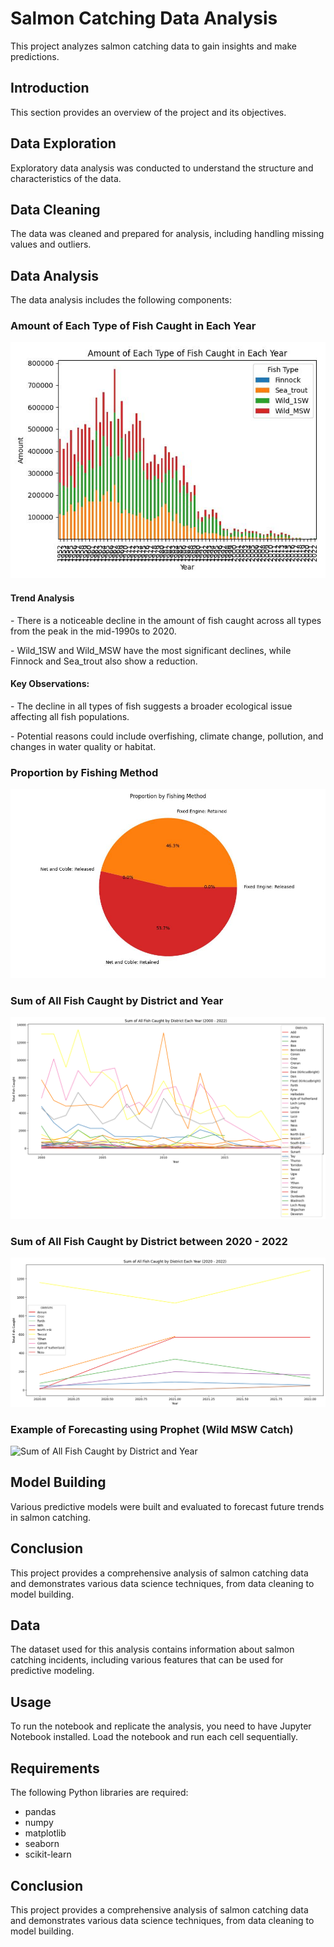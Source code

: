 <h1>Salmon Catching Data Analysis</h1>
<p>This project analyzes salmon catching data to gain insights and make predictions.</p>

<h2 id="introduction">Introduction</h2>
<p>This section provides an overview of the project and its objectives.</p>

<h2 id="data-exploration">Data Exploration</h2>
<p>Exploratory data analysis was conducted to understand the structure and characteristics of the data.</p>

<h2 id="data-cleaning">Data Cleaning</h2>
<p>The data was cleaned and prepared for analysis, including handling missing values and outliers.</p>

<h2 id="data-analysis">Data Analysis</h2>
<p>The data analysis includes the following components:</p>

<h3>Amount of Each Type of Fish Caught in Each Year</h3>
<img src="images/fish_by_year.jpg" alt="Amount of Each Type of Fish Caught in Each Year">
<h4> Trend Analysis </h4>
<p> - There is a noticeable decline in the amount of fish caught across all types from the peak in the mid-1990s to 2020. </p>
<p> - Wild_1SW and Wild_MSW have the most significant declines, while Finnock and Sea_trout also show a reduction. </p>
<h4> Key Observations: </h4>
<p> - The decline in all types of fish suggests a broader ecological issue affecting all fish populations. </p>
<p> - Potential reasons could include overfishing, climate change, pollution, and changes in water quality or habitat.</p>

<h3>Proportion by Fishing Method</h3>
<img src="images/method_proportion.jpg" alt="Proportion by Fishing Method">

<h3>Sum of All Fish Caught by District and Year</h3>
<img src="images/sum_fish_district.jpg" alt="Sum of All Fish Caught by District and Year">

<h3>Sum of All Fish Caught by District between 2020 - 2022</h3>
<img src="images/sum_fish_district_2020-2022.jpg" alt="Sum of All Fish Caught by District and Year">

<h3>Example of Forecasting using Prophet (Wild MSW Catch) </h3>
<img src="images/Wild MSW Forecast" alt="Sum of All Fish Caught by District and Year">


<h2 id="model-building">Model Building</h2>
<p>Various predictive models were built and evaluated to forecast future trends in salmon catching.</p>

<h2 id="conclusion">Conclusion</h2>
<p>This project provides a comprehensive analysis of salmon catching data and demonstrates various data science techniques, from data cleaning to model building.</p>
<h2>Data</h2>
<p>The dataset used for this analysis contains information about salmon catching incidents, including various features that can be used for predictive modeling.</p>
<h2>Usage</h2>
<p>To run the notebook and replicate the analysis, you need to have Jupyter Notebook installed. Load the notebook and run each cell sequentially.</p>
<h2>Requirements</h2>
<p>The following Python libraries are required:</p>
<ul>
<li>pandas</li>
<li>numpy</li>
<li>matplotlib</li>
<li>seaborn</li>
<li>scikit-learn</li>
</ul>
<h2>Conclusion</h2>
<p>This project provides a comprehensive analysis of salmon catching data and demonstrates various data science techniques, from data cleaning to model building.</p>
